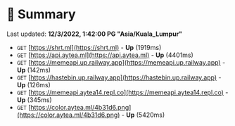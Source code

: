 # 📖 Summary
Last updated: **12/3/2022, 1:42:00 PG "Asia/Kuala_Lumpur"**

- `GET` [https://shrt.ml](https://shrt.ml) - **Up** (1919ms)
- `GET` [https://api.aytea.ml](https://api.aytea.ml) - **Up** (4401ms)
- `GET` [https://memeapi.up.railway.app](https://memeapi.up.railway.app) - **Up** (142ms)
- `GET` [https://hastebin.up.railway.app](https://hastebin.up.railway.app) - **Up** (126ms)
- `GET` [https://memeapi.aytea14.repl.co](https://memeapi.aytea14.repl.co) - **Up** (345ms)
- `GET` [https://color.aytea.ml/4b31d6.png](https://color.aytea.ml/4b31d6.png) - **Up** (5420ms)
